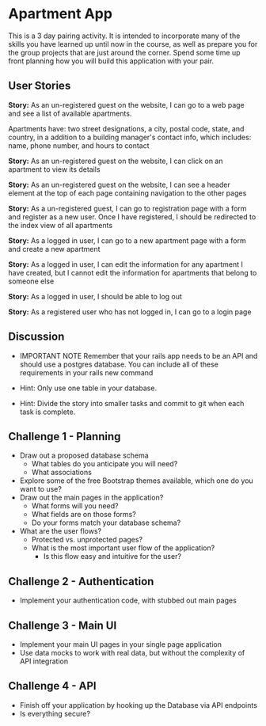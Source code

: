 # Apartment App

This is a 3 day pairing activity. It is intended to incorporate many of the skills you have learned up until now in the course, as well as prepare you for the group projects that are just around the corner. Spend some time up front planning how you will build this application with your pair.

## User Stories

**Story:** As an un-registered guest on the website, I can go to a web page and see a list of available apartments.

Apartments have: two street designations, a city, postal code, state, and country, in a addition to a building manager's contact info, which includes: name, phone number, and hours to contact

**Story:** As an un-registered guest on the website, I can click on an apartment to view its details

**Story:** As an un-registered guest on the website, I can see a header element at the top of each page containing navigation to the other pages

**Story:** As a un-registered guest, I can go to registration page with a form and register as a new user. Once I have registered, I should be redirected to the index view of all apartments

**Story:** As a logged in user, I can go to a new apartment page with a form and create a new apartment

**Story:** As a logged in user, I can edit the information for any apartment I have created, but I cannot edit the information for apartments that belong to someone else

**Story:** As a logged in user, I should be able to log out

**Story:** As a registered user who has not logged in, I can go to a login page

## Discussion

- IMPORTANT NOTE
  Remember that your rails app needs to be an API and should use a postgres database. You can include all of these requirements in your rails new command

- Hint: Only use one table in your database.
- Hint: Divide the story into smaller tasks and commit to git when each task is complete.

## Challenge 1 - Planning

- Draw out a proposed database schema
  - What tables do you anticipate you will need?
  - What associations
- Explore some of the free Bootstrap themes available, which one do you want to use?
- Draw out the main pages in the application?
  - What forms will you need?
  - What fields are on those forms?
  - Do your forms match your database schema?
- What are the user flows?
  - Protected vs. unprotected pages?
  - What is the most important user flow of the application?
    - Is this flow easy and intuitive for the user?

## Challenge 2 - Authentication

- Implement your authentication code, with stubbed out main pages

## Challenge 3 - Main UI

- Implement your main UI pages in your single page application
- Use data mocks to work with real data, but without the complexity of API integration

## Challenge 4 - API

- Finish off your application by hooking up the Database via API endpoints
- Is everything secure?
  > > > > > > >
